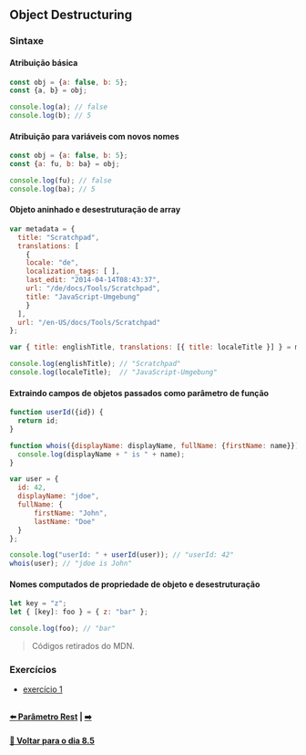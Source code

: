 ## Object Destructuring

### Sintaxe
#### Atribuição básica
~~~javascript
const obj = {a: false, b: 5};
const {a, b} = obj;

console.log(a); // false
console.log(b); // 5
~~~

#### Atribuição para variáveis com novos nomes
~~~javascript
const obj = {a: false, b: 5};
const {a: fu, b: ba} = obj;

console.log(fu); // false
console.log(ba); // 5
~~~

#### Objeto aninhado e desestruturação de array
~~~javascript
var metadata = {
  title: "Scratchpad",
  translations: [
    {
    locale: "de",
    localization_tags: [ ],
    last_edit: "2014-04-14T08:43:37",
    url: "/de/docs/Tools/Scratchpad",
    title: "JavaScript-Umgebung"
    }
  ],
  url: "/en-US/docs/Tools/Scratchpad"
};

var { title: englishTitle, translations: [{ title: localeTitle }] } = metadata;

console.log(englishTitle); // "Scratchpad"
console.log(localeTitle);  // "JavaScript-Umgebung"
~~~

#### Extraindo campos de objetos passados como parâmetro de função
~~~javascript
function userId({id}) {
  return id;
}

function whois({displayName: displayName, fullName: {firstName: name}}){
  console.log(displayName + " is " + name);
}

var user = {
  id: 42,
  displayName: "jdoe",
  fullName: {
      firstName: "John",
      lastName: "Doe"
  }
};

console.log("userId: " + userId(user)); // "userId: 42"
whois(user); // "jdoe is John"
~~~

#### Nomes computados de propriedade de objeto e desestruturação
~~~javascript
let key = "z";
let { [key]: foo } = { z: "bar" };

console.log(foo); // "bar"
~~~
> Códigos retirados do MDN.

### Exercícios
- [exercício 1](https://github.com/nnnnadia/trybe-exercicios/commit/65267a451887b28570f1694c40f07b99f44382c0)

##

#### [:arrow_left: Parâmetro Rest](./parametro-rest.md#parâmetro-rest) | [ :arrow_right:](./)

#### [:date: Voltar para o dia 8.5](../README.md#javascript-es6---spread-operator-parâmetro-rest-destructuring-e-mais)
